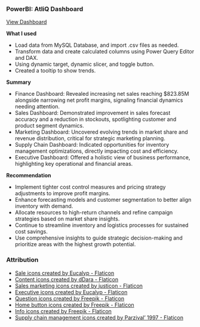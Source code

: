 ### PowerBI: AtliQ Dashboard

<a href="https://www.loom.com/share/bce4349f156d4c4d9914ca3cc0e713c0" target="_blank">View Dashboard</a>


**What I used**

- Load data from MySQL Database, and import .csv files as needed.
- Transform data and create calculated columns using Power Query Editor and DAX.
- Using dynamic target, dynamic slicer, and toggle button.
- Created a tooltip to show trends.

**Summary**

- Finance Dashboard: Revealed increasing net sales reaching $823.85M alongside narrowing net profit margins, signaling financial dynamics needing attention.
- Sales Dashboard: Demonstrated improvement in sales forecast accuracy and a reduction in stockouts, spotlighting customer and product segment dynamics.
- Marketing Dashboard: Uncovered evolving trends in market share and revenue distribution, critical for strategic marketing planning.
- Supply Chain Dashboard: Indicated opportunities for inventory management optimizations, directly impacting cost and efficiency.
- Executive Dashboard: Offered a holistic view of business performance, highlighting key operational and financial areas.


**Recommendation**

- Implement tighter cost control measures and pricing strategy adjustments to improve profit margins.
- Enhance forecasting models and customer segmentation to better align inventory with demand.
- Allocate resources to high-return channels and refine campaign strategies based on market share insights.
- Continue to streamline inventory and logistics processes for sustained cost savings.
- Use comprehensive insights to guide strategic decision-making and prioritize areas with the highest growth potential.

### Attribution
- <a href="https://www.flaticon.com/free-icons/sale" title="sale icons">Sale icons created by Eucalyp - Flaticon</a>
- <a href="https://www.flaticon.com/free-icons/content" title="content icons">Content icons created by dDara - Flaticon</a>
- <a href="https://www.flaticon.com/free-icons/sales-marketing" title="sales marketing icons">Sales marketing icons created by justicon - Flaticon</a>
- <a href="https://www.flaticon.com/free-icons/executive" title="executive icons">Executive icons created by Eucalyp - Flaticon</a>
- <a href="https://www.flaticon.com/free-icons/question" title="question icons">Question icons created by Freepik - Flaticon</a>
- <a href="https://www.flaticon.com/free-icons/home-button" title="home button icons">Home button icons created by Freepik - Flaticon</a>
- <a href="https://www.flaticon.com/free-icons/info" title="info icons">Info icons created by Freepik - Flaticon</a>
- <a href="https://www.flaticon.com/free-icons/supply-chain-management" title="supply chain management icons">Supply chain management icons created by Parzival’ 1997 - Flaticon</a>
